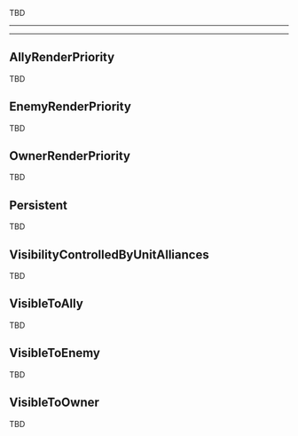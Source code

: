 TBD

___

___

## AllyRenderPriority

TBD

## EnemyRenderPriority

TBD

## OwnerRenderPriority

TBD

## Persistent

TBD

## VisibilityControlledByUnitAlliances

TBD

## VisibleToAlly

TBD

## VisibleToEnemy

TBD

## VisibleToOwner

TBD